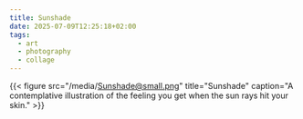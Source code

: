 ```yaml
---
title: Sunshade
date: 2025-07-09T12:25:18+02:00
tags:
  - art
  - photography
  - collage
---
```

{{< figure src="/media/Sunshade@small.png" title="Sunshade" caption="A contemplative illustration of the feeling you get when the sun rays hit your skin." >}}
